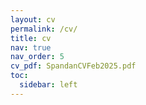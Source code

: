 ```yaml
---
layout: cv
permalink: /cv/
title: cv
nav: true
nav_order: 5
cv_pdf: SpandanCVFeb2025.pdf
toc:
  sidebar: left
---
```

